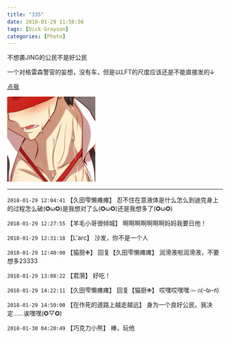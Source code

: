 ```yaml
---
title: "335"
date: 2018-01-29 11:58:56
tags: [Dick Grayson]
categories: [Photo]
---
```


<p>不想袭JING的公民不是好公民</p> 
<p>一个对格雷森警官的妄想，没有车，但是以LFT的尺度应该还是不能直接发的↓</p> 
<p><a rel="nofollow" href="https://images-wixmp-ed30a86b8c4ca887773594c2.wixmp.com/intermediary/f/d97cf4c4-1f95-4c79-9e66-10b31d5fac97/dcyotsn-3a763acd-5c74-4918-a783-7f9c8bf20c7c.jpg" target="_blank"  >点我</a></p>

![](https://raw.githubusercontent.com/alicewish/meowchain247/master/img_cVZNdzJtQk9JV2RWakhkZVlvc2ZTdHMreXp0WVpvU2R2RzltRlBwYUwzdkVmTENwWTRhRVJRPT0.jpg)

---

`2018-01-29 12:04:41` 【久田雫懒瘫瘫】 忍不住在意液体是什么怎么到迪克身上的过程怎么破(✪ω✪)是我想对了么(✪ω✪)还是我想多了(✪ω✪)

`2018-01-29 12:27:55` 【羊毛小哥很倾城】 啊啊啊啊啊啊啊妈妈我要日他！

`2018-01-29 12:31:18` 【L'arc】 沙发，你不是一个人

`2018-01-29 12:40:00` 【猫厨✙】 回复【久田雫懒瘫瘫】 润滑液啦润滑液，不要想多23333

`2018-01-29 13:08:22` 【君漪】 好吃！

`2018-01-29 14:22:11` 【久田雫懒瘫瘫】 回复【猫厨✙】 哎嘿哎嘿嘿๛ก(ｰ̀ωｰ́ก)

`2018-01-29 14:50:00` 【在作死的道路上越走越远】 身为一个良好公民，我决定……诶嘿嘿(✪▽✪)

`2018-01-30 04:20:49` 【巧克力小熊】 棒，玩他
